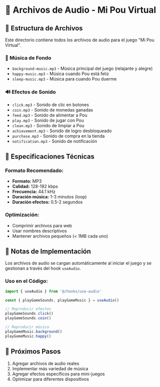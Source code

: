 # 🎵 Archivos de Audio - Mi Pou Virtual

## 📁 **Estructura de Archivos**

Este directorio contiene todos los archivos de audio para el juego "Mi Pou Virtual".

### 🎼 **Música de Fondo**
- `background-music.mp3` - Música principal del juego (relajante y alegre)
- `happy-music.mp3` - Música cuando Pou está feliz
- `sleep-music.mp3` - Música para cuando Pou duerme

### 🔊 **Efectos de Sonido**
- `click.mp3` - Sonido de clic en botones
- `coin.mp3` - Sonido de monedas ganadas
- `feed.mp3` - Sonido de alimentar a Pou
- `play.mp3` - Sonido de jugar con Pou
- `clean.mp3` - Sonido de limpiar a Pou
- `achievement.mp3` - Sonido de logro desbloqueado
- `purchase.mp3` - Sonido de compra en la tienda
- `notification.mp3` - Sonido de notificación

## 🎯 **Especificaciones Técnicas**

### **Formato Recomendado:**
- **Formato:** MP3
- **Calidad:** 128-192 kbps
- **Frecuencia:** 44.1 kHz
- **Duración música:** 1-3 minutos (loop)
- **Duración efectos:** 0.5-2 segundos

### **Optimización:**
- Comprimir archivos para web
- Usar nombres descriptivos
- Mantener archivos pequeños (< 1MB cada uno)

## 📝 **Notas de Implementación**

Los archivos de audio se cargan automáticamente al iniciar el juego y se gestionan a través del hook `useAudio`.

### **Uso en el Código:**
```typescript
import { useAudio } from '@/hooks/use-audio'

const { playGameSounds, playGameMusic } = useAudio()

// Reproducir efectos
playGameSounds.click()
playGameSounds.coin()

// Reproducir música
playGameMusic.background()
playGameMusic.happy()
```

## 🚀 **Próximos Pasos**

1. Agregar archivos de audio reales
2. Implementar más variedad de música
3. Agregar efectos específicos para mini-juegos
4. Optimizar para diferentes dispositivos 